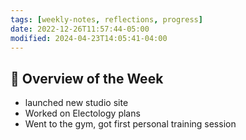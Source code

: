 ```yaml
---
tags: [weekly-notes, reflections, progress]
date: 2022-12-26T11:57:44-05:00
modified: 2024-04-23T14:05:41-04:00
---
```


## 🌟 Overview of the Week
- launched new studio site
- Worked on Electology plans
- Went to the gym, got first personal training session